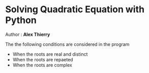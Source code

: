 # Solving Quadratic Equation  with Python

Author : **Alex Thierry**

The the following conditions are considered in the program
+ When the roots are real and distinct 
+ When the roots are repaeted 
+ When the roots are complex 
  

